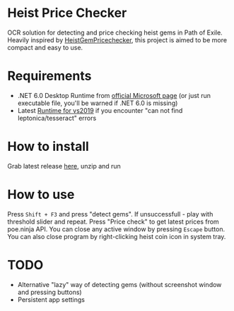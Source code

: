 # Heist Price Checker

OCR solution for detecting and price checking heist gems in Path of Exile. Heavily inspired by [HeistGemPricechecker](https://github.com/trevorm4/HeistGemPricechecker), this project is aimed to be more compact and easy to use.

# Requirements

- .NET 6.0 Desktop Runtime from [official Microsoft page](https://dotnet.microsoft.com/en-us/download/dotnet/6.0) (or just run executable file, you'll be warned if .NET 6.0 is missing)
- Latest [Runtime for vs2019](https://support.microsoft.com/en-us/help/2977003/the-latest-supported-visual-c-downloads) if you encounter "can not find leptonica/tesseract" errors

# How to install

Grab latest release [here](https://github.com/EpicVertigo/HeistGemPriceChecker/releases/), unzip and run

# How to use

Press `Shift + F3` and press "detect gems". If unsuccessfull - play with threshold slider and repeat. Press "Price check" to get latest prices from poe.ninja API. You can close any active window by pressing `Escape` button. You can also close program by right-clicking heist coin icon in system tray.

# TODO

- Alternative "lazy" way of detecting gems (without screenshot window and pressing buttons)
- Persistent app settings
